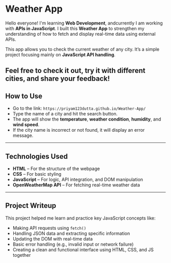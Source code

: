 # Weather App

Hello everyone! I'm learning **Web Development**, andcurrently I am working with **APIs in JavaScript**. I built this **Weather App** to strengthen my understanding of how to fetch and display real-time data using external APIs.

This app allows you to check the current weather of any city. It’s a simple project focusing mainly on **JavaScript API handling**.

Feel free to check it out, try it with different cities, and share your feedback!
---

## How to Use

- Go to the link: `https://priyam123dutta.github.io/Weather-App/`
- Type the name of a city and hit the search button.
- The app will show the **temperature**, **weather condition**, **humidity**, and **wind speed**.
- If the city name is incorrect or not found, it will display an error message.

---

## Technologies Used

- **HTML** – For the structure of the webpage  
- **CSS** – For basic styling  
- **JavaScript** – For logic, API integration, and DOM manipulation  
- **OpenWeatherMap API** – For fetching real-time weather data

---

## Project Writeup

This project helped me learn and practice key JavaScript concepts like:

- Making API requests using `fetch()`
- Handling JSON data and extracting specific information
- Updating the DOM with real-time data
- Basic error handling (e.g., invalid input or network failure)
- Creating a clean and functional interface using HTML, CSS, and JS together
